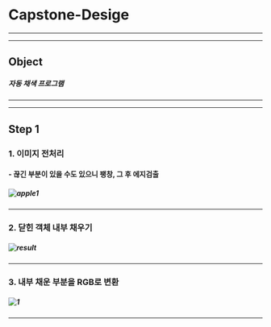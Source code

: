 # Capstone-Desige
----------
----------
## Object
##### 자동 채색 프로그램
----------
----------
## Step 1
### 1. 이미지 전처리
#### - 끊긴 부분이 있을 수도 있으니 팽창, 그 후 에지검출
##### ![apple1](https://user-images.githubusercontent.com/48282708/74900788-2e244800-53e4-11ea-8063-cbb9bb2f296a.png)
----------
### 2. 닫힌 객체 내부 채우기
##### ![result](https://user-images.githubusercontent.com/48282708/74900790-2fee0b80-53e4-11ea-9145-e73a55ea7d6a.png)
----------
### 3. 내부 채운 부분을 RGB로 변환
##### ![1](https://user-images.githubusercontent.com/48282708/74938640-bf6ddb80-5431-11ea-89d9-4d8d2384621d.png)
----------
